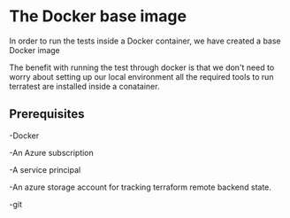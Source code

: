 # The Docker base image

In order to run the tests inside a Docker container,  we have created a base Docker image 
 
The benefit with running the test  through docker is that we  don't need to worry about setting up our  local environment all the required tools to run terratest are installed inside  a conatainer.

## Prerequisites


-Docker

-An Azure subscription

-A service principal

-An azure storage account for tracking terraform remote backend state.

-git



 
